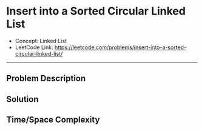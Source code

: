 # Insert into a Sorted Circular Linked List

- Concept: Linked List
- LeetCode Link: https://leetcode.com/problems/insert-into-a-sorted-circular-linked-list/

---

## Problem Description

## Solution

## Time/Space Complexity

